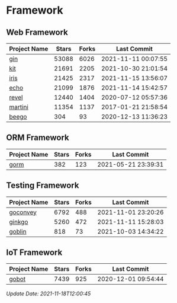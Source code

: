 # Framework

## Web Framework
| Project Name | Stars | Forks | Last Commit |
| ------------ | ----- | ----- | ----------- |
| [gin](https://github.com/gin-gonic/gin) | 53088 | 6026 | 2021-11-11 00:07:55 |
| [kit](https://github.com/go-kit/kit) | 21691 | 2205 | 2021-10-30 21:01:54 |
| [iris](https://github.com/kataras/iris) | 21425 | 2317 | 2021-11-15 13:56:07 |
| [echo](https://github.com/labstack/echo) | 21099 | 1876 | 2021-11-14 15:42:57 |
| [revel](https://github.com/revel/revel) | 12440 | 1404 | 2020-07-12 05:57:36 |
| [martini](https://github.com/go-martini/martini) | 11354 | 1137 | 2017-01-21 21:58:54 |
| [beego](https://github.com/astaxie/beego) | 304 | 93 | 2020-12-13 11:36:23 |

## ORM Framework
| Project Name | Stars | Forks | Last Commit |
| ------------ | ----- | ----- | ----------- |
| [gorm](https://github.com/jinzhu/gorm) | 382 | 123 | 2021-05-21 23:39:31 |

## Testing Framework
| Project Name | Stars | Forks | Last Commit |
| ------------ | ----- | ----- | ----------- |
| [goconvey](https://github.com/smartystreets/goconvey) | 6792 | 488 | 2021-11-01 23:20:26 |
| [ginkgo](https://github.com/onsi/ginkgo) | 5260 | 472 | 2021-11-11 15:28:03 |
| [goblin](https://github.com/franela/goblin) | 818 | 73 | 2021-10-03 14:34:22 |

## IoT Framework
| Project Name | Stars | Forks | Last Commit |
| ------------ | ----- | ----- | ----------- |
| [gobot](https://github.com/hybridgroup/gobot) | 7439 | 925 | 2020-12-01 09:54:44 |

*Update Date: 2021-11-18T12:00:45*